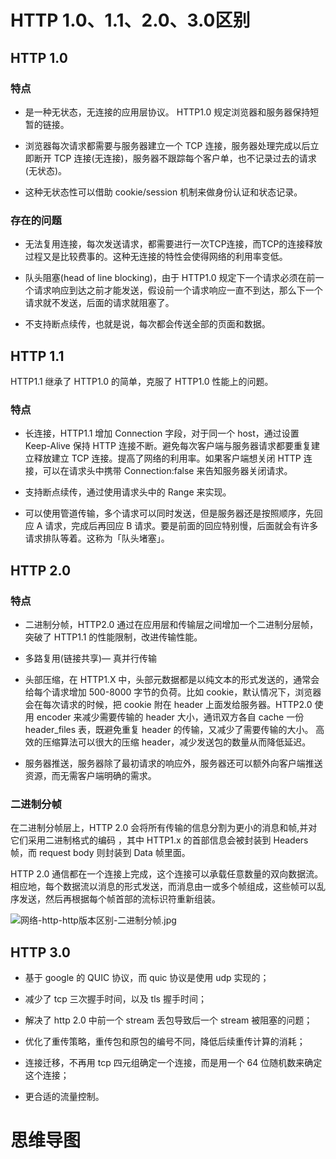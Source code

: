 # HTTP 1.0、1.1、2.0、3.0区别

## HTTP 1.0

### 特点

- 是一种无状态，无连接的应用层协议。 HTTP1.0 规定浏览器和服务器保持短暂的链接。

- 浏览器每次请求都需要与服务器建立一个 TCP 连接，服务器处理完成以后立即断开 TCP 连接(无连接)，服务器不跟踪每个客户单，也不记录过去的请求(无状态)。

- 这种无状态性可以借助 cookie/session 机制来做身份认证和状态记录。

### 存在的问题

- 无法复用连接，每次发送请求，都需要进行一次TCP连接，而TCP的连接释放过程又是比较费事的。这种无连接的特性会使得网络的利用率变低。

- 队头阻塞(head of line blocking)，由于 HTTP1.0 规定下一个请求必须在前一个请求响应到达之前才能发送，假设前一个请求响应一直不到达，那么下一个请求就不发送，后面的请求就阻塞了。

- 不支持断点续传，也就是说，每次都会传送全部的页面和数据。

## HTTP 1.1

HTTP1.1 继承了 HTTP1.0 的简单，克服了 HTTP1.0 性能上的问题。

### 特点

- 长连接，HTTP1.1 增加 Connection 字段，对于同一个 host，通过设置 Keep-Alive 保持 HTTP 连接不断。避免每次客户端与服务器请求都要重复建立释放建立 TCP 连接。提高了网络的利用率。如果客户端想关闭
  HTTP 连接，可以在请求头中携带 Connection:false 来告知服务器关闭请求。

- 支持断点续传，通过使用请求头中的 Range 来实现。

- 可以使用管道传输，多个请求可以同时发送，但是服务器还是按照顺序，先回应 A 请求，完成后再回应 B 请求。要是前面的回应特别慢，后面就会有许多请求排队等着。这称为「队头堵塞」。

## HTTP 2.0

### 特点

- 二进制分帧，HTTP2.0 通过在应用层和传输层之间增加一个二进制分层帧，突破了 HTTP1.1 的性能限制，改进传输性能。

- 多路复用(链接共享)— 真并行传输

- 头部压缩，在 HTTP1.X 中，头部元数据都是以纯文本的形式发送的，通常会给每个请求增加 500-8000 字节的负荷。比如 cookie，默认情况下，浏览器会在每次请求的时候，把 cookie 附在 header
  上面发给服务器。HTTP2.0 使用 encoder 来减少需要传输的 header 大小，通讯双方各自 cache 一份 header_files 表，既避免重复 header 的传输，又减少了需要传输的大小。
  高效的压缩算法可以很大的压缩 header，减少发送包的数量从而降低延迟。

- 服务器推送，服务器除了最初请求的响应外，服务器还可以额外向客户端推送资源，而无需客户端明确的需求。

### 二进制分帧

在二进制分帧层上，HTTP 2.0 会将所有传输的信息分割为更小的消息和帧,并对它们采用二进制格式的编码 ，其中 HTTP1.x 的首部信息会被封装到 Headers 帧，而 request body 则封装到 Data 帧里面。

HTTP 2.0 通信都在一个连接上完成，这个连接可以承载任意数量的双向数据流。相应地，每个数据流以消息的形式发送，而消息由一或多个帧组成，这些帧可以乱序发送，然后再根据每个帧首部的流标识符重新组装。

![网络-http-http版本区别-二进制分帧.jpg](https://cnymw.github.io/GolangStudy/docs/img/网络-http-http版本区别-二进制分帧.jpg)

## HTTP 3.0

- 基于 google 的 QUIC 协议，而 quic 协议是使用 udp 实现的；

- 减少了 tcp 三次握手时间，以及 tls 握手时间；

- 解决了 http 2.0 中前一个 stream 丢包导致后一个 stream 被阻塞的问题；

- 优化了重传策略，重传包和原包的编号不同，降低后续重传计算的消耗；

- 连接迁移，不再用 tcp 四元组确定一个连接，而是用一个 64 位随机数来确定这个连接；

- 更合适的流量控制。

# 思维导图

